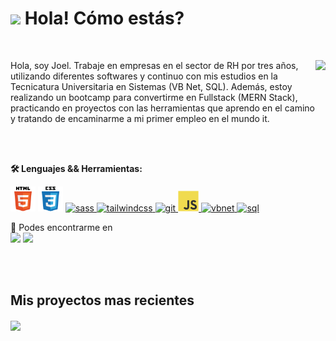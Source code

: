 <h1><img src="https://emojis.slackmojis.com/emojis/images/1643516468/25047/hi_wave.gif?1643516468" width="45"/> Hola! Cómo estás?</h1>



<br>

<img align="right" src="https://i.ibb.co/vLBdxWV/Whats-App-Image-2022-02-22-at-12-04-34.jpg" border="0" height="300"></a>

Hola, soy Joel. Trabaje en empresas en el sector de RH por tres años, utilizando diferentes softwares y continuo con mis estudios en la Tecnicatura Universitaria en Sistemas (VB Net, SQL). Además, estoy realizando un bootcamp para convertirme en Fullstack (MERN Stack), practicando en proyectos con las herramientas que aprendo en el camino y tratando de encaminarme a mi primer empleo en el mundo it.
<br>


 
 <br>
 
 </br>

**🛠️ Lenguajes && Herramientas:**
<br>

<p align="left">
    <a href="https://www.w3.org/html/" target="_blank"> <img src="https://raw.githubusercontent.com/devicons/devicon/master/icons/html5/html5-original-wordmark.svg" alt="html5" width="40" height="40"/></a>
    <a href="https://www.w3schools.com/css/" target="_blank"> <img src="https://raw.githubusercontent.com/devicons/devicon/master/icons/css3/css3-original-wordmark.svg" alt="css3" width="40" height="40"/></a>
  <a href="https://sass-lang.com/" target="_blank"> <img src="https://cdn-icons-png.flaticon.com/512/5968/5968358.png" alt="sass" width="34" height="34"/> </a>
 <a href="https://tailwindcss.com/" target="_blank"> <img src="https://progsoft.net/images/tailwind-css-icon-70187f0341bd945dc65ad050a9a1b8f4fd79b1cf.png" alt="tailwindcss" width="34" height="34"/> </a>
  <a href="https://git-scm.com/" target="_blank"> <img src="https://www.vectorlogo.zone/logos/git-scm/git-scm-icon.svg" alt="git" width="34" height="34"/> </a>
 <a href="https://developer.mozilla.org/es/docs/Web/JavaScript" target="_blank"> <img src="https://raw.githubusercontent.com/devicons/devicon/1119b9f84c0290e0f0b38982099a2bd027a48bf1/icons/javascript/javascript-original.svg" alt="js" width="33" height="33"/> </a>
  <a href="" target="_blank"> <img src="https://upload.wikimedia.org/wikipedia/commons/thumb/4/40/VB.NET_Logo.svg/2048px-VB.NET_Logo.svg.png" alt="vbnet" width="33" height="33"/> </a>
  <a href="" target="_blank"> <img src="https://time.graphics/uploadedFiles/500/e9/64/e9646cda0e724184229b2f1a13231ace.png" alt="sql" width="33" height="33"/> </a>
 

   </p>
 <!-- proximamente 
      <a href="https://nodejs.org" target="_blank"> <img src="https://raw.githubusercontent.com/devicons/devicon/master/icons/nodejs/nodejs-original-wordmark.svg" alt="nodejs" width="40" height="40"/> </a>
    <a href="https://expressjs.com" target="_blank"> <img src="https://raw.githubusercontent.com/devicons/devicon/master/icons/express/express-original-wordmark.svg" alt="express" width="40" height="40"/> </a>


    <a href="https://www.mongodb.com/" target="_blank"> <img src="https://raw.githubusercontent.com/devicons/devicon/master/icons/mongodb/mongodb-original-wordmark.svg" alt="mongodb" width="40" height="40"/> </a>

-->

  



<!-- 
<p align="left">
  <a href="https://www.codechef.com/users/abhimaira_10">
    <img src="https://raw.githubusercontent.com/AbhishekMaira10/AbhishekMaira10/master/Resources/svg/codechef.svg" alt="codechef" style="vertical-align:top; margin:4px">
  </a>&nbsp;&nbsp;&nbsp;
  
  <a href="https://leetcode.com/abhishekmaira1999/">
    <img src="https://raw.githubusercontent.com/AbhishekMaira10/AbhishekMaira10/master/Resources/svg/leetcode.svg" alt="leetcode" style="vertical-align:top; margin:4px">
  </a>&nbsp;&nbsp;&nbsp;

  <a href="https://www.hackerrank.com/abhishekmaira191">
    <img src="https://raw.githubusercontent.com/AbhishekMaira10/AbhishekMaira10/master/Resources/svg/hackerrank.svg" alt="hackerrank" style="vertical-align:top; margin:4px">
  </a>&nbsp;&nbsp;&nbsp;
  
  <a href="https://www.codewars.com/users/abhimaira_10">
    <img src="https://raw.githubusercontent.com/AbhishekMaira10/AbhishekMaira10/master/Resources/svg/codewars.svg" alt="codewars" style="vertical-align:top; margin:4px">
  </a> &nbsp;&nbsp;&nbsp;
</p>
-->



<p>
 📢 Podes encontrarme en <br/>
  <a href="mailto:yoelgoroso@gmail.com"><img src="https://img.shields.io/badge/e‑mail-D14836.svg?style=for-the-badge&logo=GMail&logoColor=white"/></a>
  <a href="https://linkedin.com/in/jgoroso"><img src="https://img.shields.io/badge/linkedin-0077B5.svg?style=for-the-badge&logo=linkedin&logoColor=white"/></a>
</p>




<!--
<details>
<summary>📈 My GitHub Stats</summary>

<p align="center"> <img src="https://github-readme-stats.vercel.app/api?username=AbhishekMaira10&show_icons=true&theme=gotham" alt="abhisheknaiidu" />

</details>

</br>
-->


<br>

</br>
 <h2> Mis proyectos mas recientes</h2>


<a href="https://github.com/JGoroso/Disney-Arg-Integrador-" target="_blank">
  <img align="center" src="https://github-readme-stats.vercel.app/api/pin/?username=JGoroso&repo=Disney-Arg-Integrador-&theme=react" />
</a>

